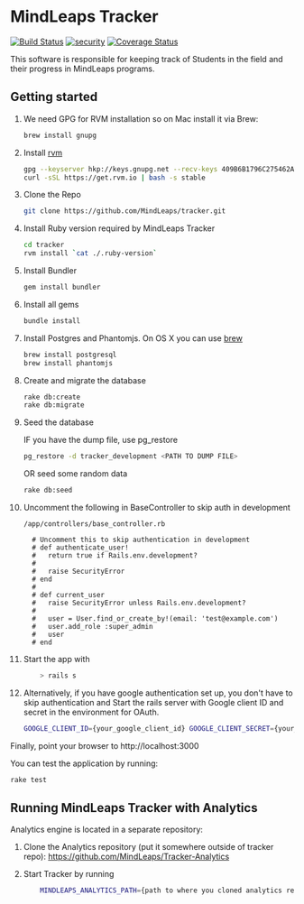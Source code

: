 # MindLeaps Tracker
[![Build Status](https://travis-ci.org/MindLeaps/tracker.svg?branch=master)](https://travis-ci.org/MindLeaps/tracker) [![security](https://hakiri.io/github/MindLeaps/tracker/master.svg)](https://hakiri.io/github/MindLeaps/tracker/master)
[![Coverage Status](https://coveralls.io/repos/github/MindLeaps/tracker/badge.svg?branch=master)](https://coveralls.io/github/MindLeaps/tracker?branch=master)

This software is responsible for keeping track of Students in the field and their progress in MindLeaps programs.

## Getting started

1. We need GPG for RVM installation so on Mac install it via Brew:
    ```sh
    brew install gnupg
    ```

2. Install [rvm](https://rvm.io/)
    ```sh
    gpg --keyserver hkp://keys.gnupg.net --recv-keys 409B6B1796C275462A1703113804BB82D39DC0E3
    curl -sSL https://get.rvm.io | bash -s stable
    ```

3. Clone the Repo
    ```sh
    git clone https://github.com/MindLeaps/tracker.git
    ```
    
4. Install Ruby version required by MindLeaps Tracker
    ```bash
    cd tracker
    rvm install `cat ./.ruby-version`
    ```

5. Install Bundler
    ```sh
    gem install bundler
    ```
    
6. Install all gems
    ```sh
    bundle install
    ```
    
7. Install Postgres and Phantomjs. On OS X you can use [brew](http://brew.sh/)
    ```sh
    brew install postgresql
    brew install phantomjs
    ```

8. Create and migrate the database
    ```sh
    rake db:create
    rake db:migrate
    ```
    
9. Seed the database

    IF you have the dump file, use pg_restore
    
    ```sh
    pg_restore -d tracker_development <PATH TO DUMP FILE>
    ```
    
    OR seed some random data
    
    ```sh
    rake db:seed
    ```

10. Uncomment the following in BaseController to skip auth in development

    ```
    /app/controllers/base_controller.rb
    
      # Uncomment this to skip authentication in development
      # def authenticate_user!
      #   return true if Rails.env.development?
      #
      #   raise SecurityError
      # end
      #
      # def current_user
      #   raise SecurityError unless Rails.env.development?
      #
      #   user = User.find_or_create_by!(email: 'test@example.com')
      #   user.add_role :super_admin
      #   user
      # end
    ```
    
11. Start the app with
    ```sh
        > rails s
    ```
    
12. Alternatively, if you have google authentication set up, you don't have to skip authentication and Start the rails server with Google client ID and secret in the environment for OAuth.
    ```sh
    GOOGLE_CLIENT_ID={your_google_client_id} GOOGLE_CLIENT_SECRET={your_google_client_secret} rails s
    ``` 
    
Finally, point your browser to http://localhost:3000

You can test the application by running:
```sh
rake test
```

## Running MindLeaps Tracker with Analytics

Analytics engine is located in a separate repository:

1. Clone the Analytics repository (put it somewhere outside of tracker repo): https://github.com/MindLeaps/Tracker-Analytics

2. Start Tracker by running

    ```sh
        MINDLEAPS_ANALYTICS_PATH={path to where you cloned analytics repo} bundle exec rails s
    ```
